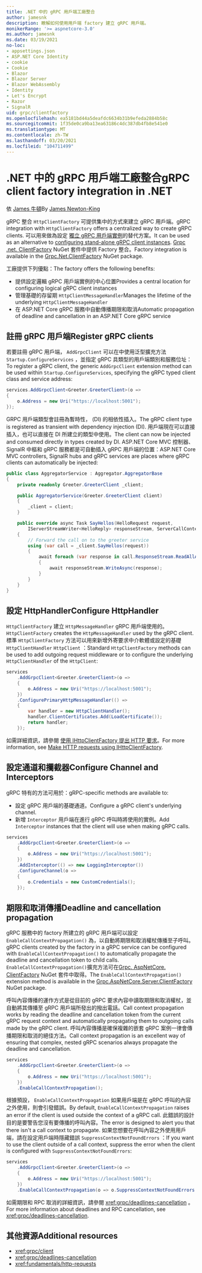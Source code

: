 ```yaml
---
title: .NET 中的 gRPC 用戶端工廠整合
author: jamesnk
description: 瞭解如何使用用戶端 factory 建立 gRPC 用戶端。
monikerRange: '>= aspnetcore-3.0'
ms.author: jamesnk
ms.date: 03/19/2021
no-loc:
- appsettings.json
- ASP.NET Core Identity
- cookie
- Cookie
- Blazor
- Blazor Server
- Blazor WebAssembly
- Identity
- Let's Encrypt
- Razor
- SignalR
uid: grpc/clientfactory
ms.openlocfilehash: ea5181bd44a5deafdc6634b31b9efeda2884b58c
ms.sourcegitcommit: 1f35de0ca9ba13ea63186c4dc387db4fb8e541e0
ms.translationtype: MT
ms.contentlocale: zh-TW
ms.lasthandoff: 03/20/2021
ms.locfileid: "104711499"
---
```

# <a name="grpc-client-factory-integration-in-net"></a><span data-ttu-id="c3735-103">.NET 中的 gRPC 用戶端工廠整合</span><span class="sxs-lookup"><span data-stu-id="c3735-103">gRPC client factory integration in .NET</span></span>

<span data-ttu-id="c3735-104">依 [James 牛頓](https://twitter.com/jamesnk)</span><span class="sxs-lookup"><span data-stu-id="c3735-104">By [James Newton-King](https://twitter.com/jamesnk)</span></span>

<span data-ttu-id="c3735-105">gRPC 整合 `HttpClientFactory` 可提供集中的方式來建立 gRPC 用戶端。</span><span class="sxs-lookup"><span data-stu-id="c3735-105">gRPC integration with `HttpClientFactory` offers a centralized way to create gRPC clients.</span></span> <span data-ttu-id="c3735-106">可以用來做為設定 [獨立 gRPC 用戶端實例](xref:grpc/client)的替代方案。</span><span class="sxs-lookup"><span data-stu-id="c3735-106">It can be used as an alternative to [configuring stand-alone gRPC client instances](xref:grpc/client).</span></span> <span data-ttu-id="c3735-107">[Grpc .net. ClientFactory](https://www.nuget.org/packages/Grpc.Net.ClientFactory) NuGet 套件中提供 Factory 整合。</span><span class="sxs-lookup"><span data-stu-id="c3735-107">Factory integration is available in the [Grpc.Net.ClientFactory](https://www.nuget.org/packages/Grpc.Net.ClientFactory) NuGet package.</span></span>

<span data-ttu-id="c3735-108">工廠提供下列優點：</span><span class="sxs-lookup"><span data-stu-id="c3735-108">The factory offers the following benefits:</span></span>

* <span data-ttu-id="c3735-109">提供設定邏輯 gRPC 用戶端實例的中心位置</span><span class="sxs-lookup"><span data-stu-id="c3735-109">Provides a central location for configuring logical gRPC client instances</span></span>
* <span data-ttu-id="c3735-110">管理基礎的存留期 `HttpClientMessageHandler`</span><span class="sxs-lookup"><span data-stu-id="c3735-110">Manages the lifetime of the underlying `HttpClientMessageHandler`</span></span>
* <span data-ttu-id="c3735-111">在 ASP.NET Core gRPC 服務中自動傳播期限和取消</span><span class="sxs-lookup"><span data-stu-id="c3735-111">Automatic propagation of deadline and cancellation in an ASP.NET Core gRPC service</span></span>

## <a name="register-grpc-clients"></a><span data-ttu-id="c3735-112">註冊 gRPC 用戶端</span><span class="sxs-lookup"><span data-stu-id="c3735-112">Register gRPC clients</span></span>

<span data-ttu-id="c3735-113">若要註冊 gRPC 用戶端， `AddGrpcClient` 可以在中使用泛型擴充方法 `Startup.ConfigureServices` ，並指定 gRPC 具類型的用戶端類別和服務位址：</span><span class="sxs-lookup"><span data-stu-id="c3735-113">To register a gRPC client, the generic `AddGrpcClient` extension method can be used within `Startup.ConfigureServices`, specifying the gRPC typed client class and service address:</span></span>

```csharp
services.AddGrpcClient<Greeter.GreeterClient>(o =>
{
    o.Address = new Uri("https://localhost:5001");
});
```

<span data-ttu-id="c3735-114">GRPC 用戶端類型會註冊為暫時性， (DI) 的相依性插入。</span><span class="sxs-lookup"><span data-stu-id="c3735-114">The gRPC client type is registered as transient with dependency injection (DI).</span></span> <span data-ttu-id="c3735-115">用戶端現在可以直接插入，也可以直接在 DI 所建立的類型中使用。</span><span class="sxs-lookup"><span data-stu-id="c3735-115">The client can now be injected and consumed directly in types created by DI.</span></span> <span data-ttu-id="c3735-116">ASP.NET Core MVC 控制器、 SignalR 中樞和 gRPC 服務都是可自動插入 gRPC 用戶端的位置：</span><span class="sxs-lookup"><span data-stu-id="c3735-116">ASP.NET Core MVC controllers, SignalR hubs and gRPC services are places where gRPC clients can automatically be injected:</span></span>

```csharp
public class AggregatorService : Aggregator.AggregatorBase
{
    private readonly Greeter.GreeterClient _client;

    public AggregatorService(Greeter.GreeterClient client)
    {
        _client = client;
    }

    public override async Task SayHellos(HelloRequest request,
        IServerStreamWriter<HelloReply> responseStream, ServerCallContext context)
    {
        // Forward the call on to the greeter service
        using (var call = _client.SayHellos(request))
        {
            await foreach (var response in call.ResponseStream.ReadAllAsync())
            {
                await responseStream.WriteAsync(response);
            }
        }
    }
}
```

## <a name="configure-httphandler"></a><span data-ttu-id="c3735-117">設定 HttpHandler</span><span class="sxs-lookup"><span data-stu-id="c3735-117">Configure HttpHandler</span></span>

<span data-ttu-id="c3735-118">`HttpClientFactory` 建立 `HttpMessageHandler` gRPC 用戶端使用的。</span><span class="sxs-lookup"><span data-stu-id="c3735-118">`HttpClientFactory` creates the `HttpMessageHandler` used by the gRPC client.</span></span> <span data-ttu-id="c3735-119">標準 `HttpClientFactory` 方法可以用來新增外寄要求中介軟體或設定的基礎 `HttpClientHandler` `HttpClient` ：</span><span class="sxs-lookup"><span data-stu-id="c3735-119">Standard `HttpClientFactory` methods can be used to add outgoing request middleware or to configure the underlying `HttpClientHandler` of the `HttpClient`:</span></span>

```csharp
services
    .AddGrpcClient<Greeter.GreeterClient>(o =>
    {
        o.Address = new Uri("https://localhost:5001");
    })
    .ConfigurePrimaryHttpMessageHandler(() =>
    {
        var handler = new HttpClientHandler();
        handler.ClientCertificates.Add(LoadCertificate());
        return handler;
    });
```

<span data-ttu-id="c3735-120">如需詳細資訊，請參閱 [使用 IHttpClientFactory 提出 HTTP 要求](xref:fundamentals/http-requests)。</span><span class="sxs-lookup"><span data-stu-id="c3735-120">For more information, see [Make HTTP requests using IHttpClientFactory](xref:fundamentals/http-requests).</span></span>

## <a name="configure-channel-and-interceptors"></a><span data-ttu-id="c3735-121">設定通道和攔截器</span><span class="sxs-lookup"><span data-stu-id="c3735-121">Configure Channel and Interceptors</span></span>

<span data-ttu-id="c3735-122">gRPC 特有的方法可用於：</span><span class="sxs-lookup"><span data-stu-id="c3735-122">gRPC-specific methods are available to:</span></span>

* <span data-ttu-id="c3735-123">設定 gRPC 用戶端的基礎通道。</span><span class="sxs-lookup"><span data-stu-id="c3735-123">Configure a gRPC client's underlying channel.</span></span>
* <span data-ttu-id="c3735-124">新增 `Interceptor` 用戶端在進行 gRPC 呼叫時將使用的實例。</span><span class="sxs-lookup"><span data-stu-id="c3735-124">Add `Interceptor` instances that the client will use when making gRPC calls.</span></span>

```csharp
services
    .AddGrpcClient<Greeter.GreeterClient>(o =>
    {
        o.Address = new Uri("https://localhost:5001");
    })
    .AddInterceptor(() => new LoggingInterceptor())
    .ConfigureChannel(o =>
    {
        o.Credentials = new CustomCredentials();
    });
```

## <a name="deadline-and-cancellation-propagation"></a><span data-ttu-id="c3735-125">期限和取消傳播</span><span class="sxs-lookup"><span data-stu-id="c3735-125">Deadline and cancellation propagation</span></span>

<span data-ttu-id="c3735-126">gRPC 服務中的 factory 所建立的 gRPC 用戶端可以設定 `EnableCallContextPropagation()` 為，以自動將期限和取消權杖傳播至子呼叫。</span><span class="sxs-lookup"><span data-stu-id="c3735-126">gRPC clients created by the factory in a gRPC service can be configured with `EnableCallContextPropagation()` to automatically propagate the deadline and cancellation token to child calls.</span></span> <span data-ttu-id="c3735-127">`EnableCallContextPropagation()`擴充方法可在[Grpc. AspNetCore. ClientFactory](https://www.nuget.org/packages/Grpc.AspNetCore.Server.ClientFactory) NuGet 套件中取得。</span><span class="sxs-lookup"><span data-stu-id="c3735-127">The `EnableCallContextPropagation()` extension method is available in the [Grpc.AspNetCore.Server.ClientFactory](https://www.nuget.org/packages/Grpc.AspNetCore.Server.ClientFactory) NuGet package.</span></span>

<span data-ttu-id="c3735-128">呼叫內容傳播的運作方式是從目前的 gRPC 要求內容中讀取期限和取消權杖，並自動將其傳播至 gRPC 用戶端所發出的撥出電話。</span><span class="sxs-lookup"><span data-stu-id="c3735-128">Call context propagation works by reading the deadline and cancellation token from the current gRPC request context and automatically propagating them to outgoing calls made by the gRPC client.</span></span> <span data-ttu-id="c3735-129">呼叫內容傳播是確保複雜的嵌套 gRPC 案例一律會傳播期限和取消的絕佳方法。</span><span class="sxs-lookup"><span data-stu-id="c3735-129">Call context propagation is an excellent way of ensuring that complex, nested gRPC scenarios always propagate the deadline and cancellation.</span></span>

```csharp
services
    .AddGrpcClient<Greeter.GreeterClient>(o =>
    {
        o.Address = new Uri("https://localhost:5001");
    })
    .EnableCallContextPropagation();
```

<span data-ttu-id="c3735-130">根據預設， `EnableCallContextPropagation` 如果用戶端是在 gRPC 呼叫的內容之外使用，則會引發錯誤。</span><span class="sxs-lookup"><span data-stu-id="c3735-130">By default, `EnableCallContextPropagation` raises an error if the client is used outside the context of a gRPC call.</span></span> <span data-ttu-id="c3735-131">此錯誤的設計目的是要警告您沒有要傳播的呼叫內容。</span><span class="sxs-lookup"><span data-stu-id="c3735-131">The error is designed to alert you that there isn't a call context to propagate.</span></span> <span data-ttu-id="c3735-132">如果您想要在呼叫內容之外使用用戶端，請在設定用戶端時隱藏錯誤 `SuppressContextNotFoundErrors` ：</span><span class="sxs-lookup"><span data-stu-id="c3735-132">If you want to use the client outside of a call context, suppress the error when the client is configured with `SuppressContextNotFoundErrors`:</span></span>

```csharp
services
    .AddGrpcClient<Greeter.GreeterClient>(o =>
    {
        o.Address = new Uri("https://localhost:5001");
    })
    .EnableCallContextPropagation(o => o.SuppressContextNotFoundErrors = true);
```

<span data-ttu-id="c3735-133">如需期限和 RPC 取消的詳細資訊，請參閱 <xref:grpc/deadlines-cancellation> 。</span><span class="sxs-lookup"><span data-stu-id="c3735-133">For more information about deadlines and RPC cancellation, see <xref:grpc/deadlines-cancellation>.</span></span>

## <a name="additional-resources"></a><span data-ttu-id="c3735-134">其他資源</span><span class="sxs-lookup"><span data-stu-id="c3735-134">Additional resources</span></span>

* <xref:grpc/client>
* <xref:grpc/deadlines-cancellation>
* <xref:fundamentals/http-requests>
